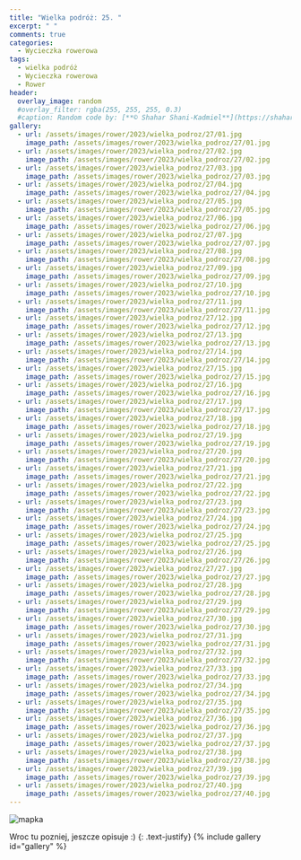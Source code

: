 ```yaml
---
title: "Wielka podróż: 25. "
excerpt: " "
comments: true
categories:
  - Wycieczka rowerowa
tags:
  - wielka podróż
  - Wycieczka rowerowa
  - Rower
header:
  overlay_image: random
  #overlay_filter: rgba(255, 255, 255, 0.3)
  #caption: Random code by: [**© Shahar Shani-Kadmiel**](https://shaharkadmiel.github.io)"
gallery:
  - url: /assets/images/rower/2023/wielka_podroz/27/01.jpg
    image_path: /assets/images/rower/2023/wielka_podroz/27/01.jpg
  - url: /assets/images/rower/2023/wielka_podroz/27/02.jpg
    image_path: /assets/images/rower/2023/wielka_podroz/27/02.jpg
  - url: /assets/images/rower/2023/wielka_podroz/27/03.jpg
    image_path: /assets/images/rower/2023/wielka_podroz/27/03.jpg
  - url: /assets/images/rower/2023/wielka_podroz/27/04.jpg
    image_path: /assets/images/rower/2023/wielka_podroz/27/04.jpg
  - url: /assets/images/rower/2023/wielka_podroz/27/05.jpg
    image_path: /assets/images/rower/2023/wielka_podroz/27/05.jpg
  - url: /assets/images/rower/2023/wielka_podroz/27/06.jpg
    image_path: /assets/images/rower/2023/wielka_podroz/27/06.jpg
  - url: /assets/images/rower/2023/wielka_podroz/27/07.jpg
    image_path: /assets/images/rower/2023/wielka_podroz/27/07.jpg
  - url: /assets/images/rower/2023/wielka_podroz/27/08.jpg
    image_path: /assets/images/rower/2023/wielka_podroz/27/08.jpg
  - url: /assets/images/rower/2023/wielka_podroz/27/09.jpg
    image_path: /assets/images/rower/2023/wielka_podroz/27/09.jpg
  - url: /assets/images/rower/2023/wielka_podroz/27/10.jpg
    image_path: /assets/images/rower/2023/wielka_podroz/27/10.jpg
  - url: /assets/images/rower/2023/wielka_podroz/27/11.jpg
    image_path: /assets/images/rower/2023/wielka_podroz/27/11.jpg
  - url: /assets/images/rower/2023/wielka_podroz/27/12.jpg
    image_path: /assets/images/rower/2023/wielka_podroz/27/12.jpg
  - url: /assets/images/rower/2023/wielka_podroz/27/13.jpg
    image_path: /assets/images/rower/2023/wielka_podroz/27/13.jpg
  - url: /assets/images/rower/2023/wielka_podroz/27/14.jpg
    image_path: /assets/images/rower/2023/wielka_podroz/27/14.jpg
  - url: /assets/images/rower/2023/wielka_podroz/27/15.jpg
    image_path: /assets/images/rower/2023/wielka_podroz/27/15.jpg
  - url: /assets/images/rower/2023/wielka_podroz/27/16.jpg
    image_path: /assets/images/rower/2023/wielka_podroz/27/16.jpg
  - url: /assets/images/rower/2023/wielka_podroz/27/17.jpg
    image_path: /assets/images/rower/2023/wielka_podroz/27/17.jpg
  - url: /assets/images/rower/2023/wielka_podroz/27/18.jpg
    image_path: /assets/images/rower/2023/wielka_podroz/27/18.jpg
  - url: /assets/images/rower/2023/wielka_podroz/27/19.jpg
    image_path: /assets/images/rower/2023/wielka_podroz/27/19.jpg
  - url: /assets/images/rower/2023/wielka_podroz/27/20.jpg
    image_path: /assets/images/rower/2023/wielka_podroz/27/20.jpg
  - url: /assets/images/rower/2023/wielka_podroz/27/21.jpg
    image_path: /assets/images/rower/2023/wielka_podroz/27/21.jpg
  - url: /assets/images/rower/2023/wielka_podroz/27/22.jpg
    image_path: /assets/images/rower/2023/wielka_podroz/27/22.jpg
  - url: /assets/images/rower/2023/wielka_podroz/27/23.jpg
    image_path: /assets/images/rower/2023/wielka_podroz/27/23.jpg
  - url: /assets/images/rower/2023/wielka_podroz/27/24.jpg
    image_path: /assets/images/rower/2023/wielka_podroz/27/24.jpg
  - url: /assets/images/rower/2023/wielka_podroz/27/25.jpg
    image_path: /assets/images/rower/2023/wielka_podroz/27/25.jpg
  - url: /assets/images/rower/2023/wielka_podroz/27/26.jpg
    image_path: /assets/images/rower/2023/wielka_podroz/27/26.jpg
  - url: /assets/images/rower/2023/wielka_podroz/27/27.jpg
    image_path: /assets/images/rower/2023/wielka_podroz/27/27.jpg
  - url: /assets/images/rower/2023/wielka_podroz/27/28.jpg
    image_path: /assets/images/rower/2023/wielka_podroz/27/28.jpg
  - url: /assets/images/rower/2023/wielka_podroz/27/29.jpg
    image_path: /assets/images/rower/2023/wielka_podroz/27/29.jpg
  - url: /assets/images/rower/2023/wielka_podroz/27/30.jpg
    image_path: /assets/images/rower/2023/wielka_podroz/27/30.jpg
  - url: /assets/images/rower/2023/wielka_podroz/27/31.jpg
    image_path: /assets/images/rower/2023/wielka_podroz/27/31.jpg
  - url: /assets/images/rower/2023/wielka_podroz/27/32.jpg
    image_path: /assets/images/rower/2023/wielka_podroz/27/32.jpg
  - url: /assets/images/rower/2023/wielka_podroz/27/33.jpg
    image_path: /assets/images/rower/2023/wielka_podroz/27/33.jpg
  - url: /assets/images/rower/2023/wielka_podroz/27/34.jpg
    image_path: /assets/images/rower/2023/wielka_podroz/27/34.jpg
  - url: /assets/images/rower/2023/wielka_podroz/27/35.jpg
    image_path: /assets/images/rower/2023/wielka_podroz/27/35.jpg
  - url: /assets/images/rower/2023/wielka_podroz/27/36.jpg
    image_path: /assets/images/rower/2023/wielka_podroz/27/36.jpg
  - url: /assets/images/rower/2023/wielka_podroz/27/37.jpg
    image_path: /assets/images/rower/2023/wielka_podroz/27/37.jpg
  - url: /assets/images/rower/2023/wielka_podroz/27/38.jpg
    image_path: /assets/images/rower/2023/wielka_podroz/27/38.jpg
  - url: /assets/images/rower/2023/wielka_podroz/27/39.jpg
    image_path: /assets/images/rower/2023/wielka_podroz/27/39.jpg
  - url: /assets/images/rower/2023/wielka_podroz/27/40.jpg
    image_path: /assets/images/rower/2023/wielka_podroz/27/40.jpg
---
```

![mapka](/assets/images/rower/2023/wielka_podroz/27/mapka.png)

Wroc tu pozniej, jeszcze opisuje :)
{: .text-justify}
{% include gallery id="gallery" %}
